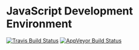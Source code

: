 # JavaScript Development Environment

[![Travis Build Status](https://api.travis-ci.org/alexandrevribeiro/js-dev-env.svg?branch=master)](https://travis-ci.org/alexandrevribeiro/js-dev-env)
[![AppVeyor Build Status](https://ci.appveyor.com/api/projects/status/github/vribeiro-alexandre/js-dev-env?svg=true)](https://ci.appveyor.com/project/vribeiro-alexandre/js-dev-env)